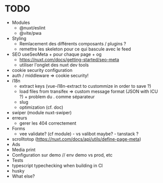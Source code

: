 # TODO

* Modules
  * @nuxt/eslint
  * @vite/pwa
* Styling
  * Remlacement des différents composants / plugins ?
  * remettre les skeleton pour ce qui bascule avec le feed
* SEO useSeoMeta + pour chaque page + og
  * <https://nuxt.com/docs/getting-started/seo-meta>
  * utiliser l'onglet des nuxt dev tools
* cookie security configuration
* auth / middleware => cookie security!
* i18n
  * extract keys (vue-i18n-extract to custommize in order to save ?)
  * load files from transifex => custom message format (JSON with ICU ?) + problem du . comme séparateur
  * slug
  * optimization (cf. doc)
* swiper (module nuxt-swiper)
* erreurs
  * gerer les 404 correctement
* Forms
  * vee validate? (cf module) - vs valibot maybe? - tanstack ?
* scrolltotop (<https://nuxt.com/docs/api/utils/define-page-meta>)
* Ads
* Media print
* Configuration sur demo // env demo vs prod, etc
* Tests
* typescript typechecking when building in CI
* husky
* What else?
